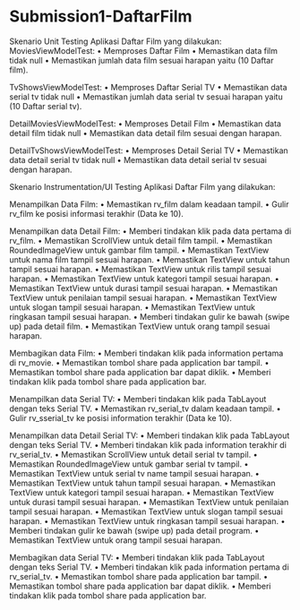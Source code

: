 # Submission1-DaftarFilm

Skenario Unit Testing Aplikasi Daftar Film yang dilakukan: 
MoviesViewModelTest: 
  • Memproses Daftar Film
  • Memastikan data film tidak null
  • Memastikan jumlah data film sesuai harapan yaitu (10 Daftar film).

TvShowsViewModelTest: 
  • Memproses Daftar Serial TV
  • Memastikan data serial tv tidak null
  • Memastikan jumlah data serial tv sesuai harapan yaitu (10 Daftar serial tv). 

DetailMoviesViewModelTest: 
  • Memproses Detail Film
  • Memastikan data detail film tidak null
  • Memastikan data detail film sesuai dengan harapan. 

DetailTvShowsViewModelTest: 
  • Memproses Detail Serial TV
  • Memastikan data detail serial tv tidak null
  • Memastikan data detail serial tv sesuai dengan harapan. 


Skenario Instrumentation/UI Testing Aplikasi Daftar Film yang dilakukan: 

Menampilkan Data Film: 
  • Memastikan rv_film dalam keadaan tampil. 
  • Gulir rv_film ke posisi informasi terakhir (Data ke 10). 

Menampilkan data Detail Film: 
  • Memberi tindakan klik pada data pertama di rv_film. 
  • Memastikan ScrollView untuk detail film tampil. 
  • Memastikan RoundedImageView untuk gambar film tampil. 
  • Memastikan TextView untuk nama film tampil sesuai harapan. 
  • Memastikan TextView untuk tahun tampil sesuai harapan. 
  • Memastikan TextView untuk rilis tampil sesuai harapan. 
  • Memastikan TextView untuk kategori tampil sesuai harapan. 
  • Memastikan TextView untuk durasi tampil sesuai harapan. 
  • Memastikan TextView untuk penilaian tampil sesuai harapan.
  • Memastikan TextView untuk slogan tampil sesuai harapan. 
  • Memastikan TextView untuk ringkasan tampil sesuai harapan. 
  • Memberi tindakan gulir ke bawah (swipe up) pada detail film. 
  • Memastikan TextView untuk orang tampil sesuai harapan. 

Membagikan data Film: 
  • Memberi tindakan klik pada information pertama di rv_movie. 
  • Memastikan tombol share pada application bar tampil. 
  • Memastikan tombol share pada application bar dapat diklik. 
  • Memberi tindakan klik pada tombol share pada application bar. 

Menampilkan data Serial TV: 
  • Memberi tindakan klik pada TabLayout dengan teks Serial TV. 
  • Memastikan rv_serial_tv dalam keadaan tampil. 
  • Gulir rv_sserial_tv ke posisi information terakhir (Data ke 10). 

Menampilkan data Detail Serial TV: 
  • Memberi tindakan klik pada TabLayout dengan teks Serial TV. 
  • Memberi tindakan klik pada information terakhir di rv_serial_tv. 
  • Memastikan ScrollView untuk detail serial tv tampil. 
  • Memastikan RoundedImageView untuk gambar serial tv tampil. 
  • Memastikan TextView untuk serial tv name tampil sesuai harapan. 
  • Memastikan TextView untuk tahun tampil sesuai harapan. 
  • Memastikan TextView untuk kategori tampil sesuai harapan. 
  • Memastikan TextView untuk durasi tampil sesuai harapan. 
  • Memastikan TextView untuk penilaian tampil sesuai harapan. 
  • Memastikan TextView untuk slogan tampil sesuai harapan. 
  • Memastikan TextView untuk ringkasan tampil sesuai harapan. 
  • Memberi tindakan gulir ke bawah (swipe up) pada detail program. 
  • Memastikan TextView untuk orang tampil sesuai harapan. 

Membagikan data Serial TV: 
  • Memberi tindakan klik pada TabLayout dengan teks Serial TV. 
  • Memberi tindakan klik pada information pertama di rv_serial_tv. 
  • Memastikan tombol share pada application bar tampil. 
  • Memastikan tombol share pada application bar dapat diklik. 
  • Memberi tindakan klik pada tombol share pada application bar.

